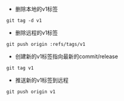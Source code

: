 - 删除本地的v1标签

```shell
git tag -d v1
```

- 删除远程的v1标签

```shell
git push origin :refs/tags/v1
```

- 创建新的v1标签指向最新的commit/release

```shell
git tag v1
```

- 推送新的v1标签到远程

```shell
git push origin v1
```